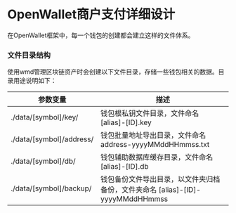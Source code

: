 # OpenWallet商户支付详细设计

在OpenWallet框架中，每一个钱包的创建都会建立这样的文件体系。

### 文件目录结构

使用wmd管理区块链资产时会创建以下文件目录，存储一些钱包相关的数据。目录用途说明如下：

| 参数变量                 | 描述                                                                         |
|--------------------------|------------------------------------------------------------------------------|
| ./data/[symbol]/key/     | 钱包根私钥文件目录，文件命名 [alias]-[ID].key                                 |
| ./data/[symbol]/address/ | 钱包批量地址导出目录，文件命名 address-yyyyMMddHHmmss.txt                     |
| ./data/[symbol]/db/      | 钱包辅助数据库缓存目录，文件命名 [alias]-[ID].db                              |
| ./data/[symbol]/backup/  | 钱包备份文件导出目录，以文件夹归档备份，文件夹命名 [alias]-[ID]-yyyyMMddHHmmss |